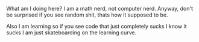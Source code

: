 What am I doing here? I am a math nerd, not computer nerd. Anyway, don't be surprised if you see random shit, thats how it supposed to be.

Also I am learning so if you see code that just completely sucks I know it sucks I am just skateboarding on the learning curve.
